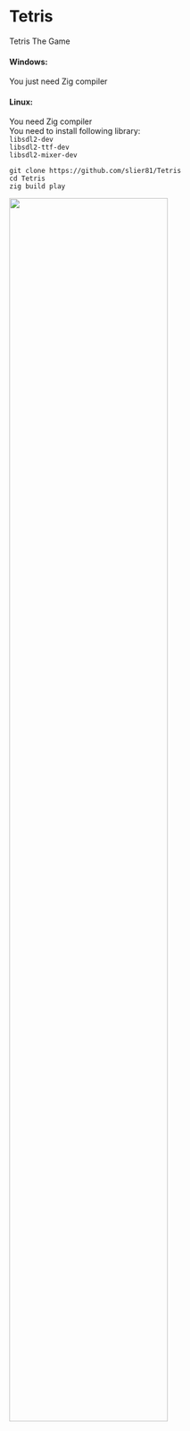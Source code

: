 # Tetris
Tetris The Game

#### Windows:  
You just need Zig compiler  


#### Linux:
You need Zig compiler  
You need to install following library:  
`libsdl2-dev`  
`libsdl2-ttf-dev`  
`libsdl2-mixer-dev`  


```
git clone https://github.com/slier81/Tetris  
cd Tetris  
zig build play  
```

<img src="https://i.imgur.com/42sautx.png" width="75%" height="75%">
